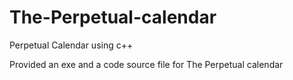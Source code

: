 # The-Perpetual-calendar
Perpetual Calendar using c++

Provided an exe and a code source file for The Perpetual calendar
